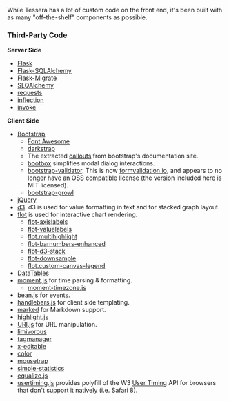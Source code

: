 While Tessera has a lot of custom code on the front end, it's been
built with as many "off-the-shelf" components as possible.

### Third-Party Code ###

**Server Side**

* [Flask](http://flask.pocoo.org/)
* [Flask-SQLAlchemy](http://pythonhosted.org/Flask-SQLAlchemy/)
* [Flask-Migrate](https://github.com/miguelgrinberg/Flask-Migrate)
* [SLQAlchemy](http://www.sqlalchemy.org/)
* [requests](https://github.com/kennethreitz/requests)
* [inflection](https://github.com/jpvanhal/inflection)
* [invoke](https://github.com/pyinvoke/invoke)

**Client Side**

* [Bootstrap](http://getbootstrap.com/)
  * [Font Awesome](http://fortawesome.github.com/Font-Awesome/)
  * [darkstrap](https://github.com/danneu/darkstrap)
  * The extracted
    [callouts](https://gist.github.com/matthiasg/6153853) from
    bootstrap's documentation site.
  * [bootbox](http://bootboxjs.com/) simplifies modal dialog interactions.
  * [bootstrap-validator](http://bootstrapvalidator.com/). This is now
    [formvalidation.io](https://github.com/formvalidation/), and
    appears to no longer have an OSS compatible license (the version
    included here is MIT licensed).
  * [bootstrap-growl](https://github.com/mouse0270/bootstrap-growl)
* [jQuery](http://jquery.com/)
* [d3](http://d3js.org). d3 is used for value formatting in text and
  for stacked graph layout.
* [flot](http://www.flotcharts.org/) is used for interactive chart
  rendering.
  * [flot-axislabels](https://github.com/mikeslim7/flot-axislabels)
  * [flot-valuelabels](https://github.com/winne27/flot-valuelabels)
  * [flot.multihighlight](https://github.com/eugenijusr/flot.multihighlight)
  * [flot-barnumbers-enhanced](https://github.com/jasonroman/flot-barnumbers-enhanced)
  * [flot-d3-stack](https://github.com/aalpern/flot-d3-stack/)
  * [flot-downsample](https://github.com/sveinn-steinarsson/flot-downsample/)
  * [flot.custom-canvas-legend](https://github.com/USGS-CIDA/jquery.flot.custom-canvas-legend)
* [DataTables](http://datatables.net/)
* [moment.js](http://momentjs.com/) for time parsing & formatting.
  * [moment-timezone.js](http://momentjs.com/timezone/)
* [bean.js](https://github.com/fat/bean) for events.
* [handlebars.js](http://handlebarsjs.com/) for client side templating.
* [marked](https://github.com/chjj/marked) for Markdown support.
* [highlight.js](http://highlightjs.org/)
* [URI.js](https://github.com/medialize/URI.js) for URL manipulation.
* [limivorous](https://github.com/aalpern/limivorous)
* [tagmanager](https://github.com/max-favilli/tagmanager)
* [x-editable](http://vitalets.github.io/x-editable/)
* [color](https://github.com/harthur/color)
* [mousetrap](https://github.com/ccampbell/mousetrap)
* [simple-statistics](https://github.com/tmcw/simple-statistics)
* [equalize.js](https://github.com/tsvensen/equalize.js/)
* [usertiming.js](https://github.com/nicjansma/usertiming.js) provides
  polyfill of the W3 [User Timing](http://www.w3.org/TR/user-timing/)
  API for browsers that don't support it natively (i.e. Safari 8).
